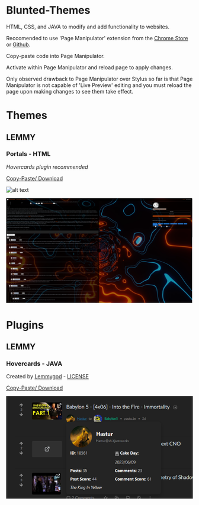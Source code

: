 # Blunted-Themes
HTML, CSS, and JAVA to modify and add functionality to websites.

Reccomended to use 'Page Manipulator' extension from the [Chrome Store](https://chrome.google.com/webstore/detail/page-manipulator/mdhellggnoabbnnchkeniomkpghbekko) or [Github](https://github.com/Ruud14/Page-Manipulator).

Copy-paste code into Page Manipulator.

Activate within Page Manipulator and reload page to apply changes.

Only observed drawback to Page Manipulator over Stylus so far is that Page Manipulator is not capable of 'Live Preview' editing and you must reload the page upon making changes to see them take effect.

# Themes

## LEMMY

### Portals - HTML

*Hovercards plugin recommended*

[Copy-Paste/ Download](https://github.com/bluntwizard/Blunted-Themes/blob/main/portals.html)

![alt text](https://github.com/bluntwizard/Blunted-Themes/blob/main/portals1.png)

![alt text](https://github.com/bluntwizard/Blunted-Themes/blob/main/portals2.png)

# Plugins

## LEMMY

### Hovercards - JAVA

Created by [Lemmygod](https://github.com/lemmygod/lemmy-hovercards) - [LICENSE](https://github.com/lemmygod/lemmy-hovercards/blob/main/LICENSE)

[Copy-Paste/ Download](https://github.com/bluntwizard/Blunted-Themes/blob/main/hovercards.user.js)

![alt text](https://github.com/bluntwizard/Blunted-Themes/blob/main/07ad291d-7fe6-469c-b6c9-a939fb364944.png)
